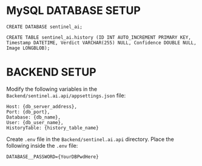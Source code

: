 # MySQL DATABASE SETUP

```
CREATE DATABASE sentinel_ai;

CREATE TABLE sentinel_ai.history (ID INT AUTO_INCREMENT PRIMARY KEY, Timestamp DATETIME, Verdict VARCHAR(255) NULL, Confidence DOUBLE NULL, Image LONGBLOB);
```

# BACKEND SETUP

Modify the following variables in the `Backend/sentinel.ai.api/appsettings.json` file:
```
Host: {db_server_address},
Port: {db_port},
Database: {db_name},
User: {db_user_name},
HistoryTable: {history_table_name}
```

Create `.env` file in the `Backend/sentinel.ai.api` directory.
Place the following inside the `.env` file:
```
DATABASE__PASSWORD={YourDBPwdHere}
```
